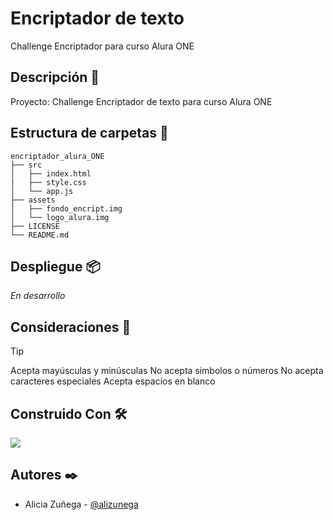 # Encriptador de texto

Challenge Encriptador para curso Alura ONE

## Descripción :notebook_with_decorative_cover:

Proyecto: Challenge Encriptador de texto para curso Alura ONE

## Estructura de carpetas :open_file_folder:
```
encriptador_alura_ONE
├── src
│   ├── index.html
|   ├── style.css
│   └── app.js
├── assets
│   ├── fondo_encript.img
│   └── logo_alura.img
├── LICENSE
└── README.md
```

## Despliegue :package:

_En desarrollo_

## Consideraciones :memo:

> [!TIP]
>  Acepta mayúsculas y minúsculas
>  No acepta simbolos o números
>  No acepta caracteres especiales
>  Acepta espacios en blanco  


## Construido Con :hammer_and_wrench:

<p>
  <a href="https://skillicons.dev">
    <img src="https://skillicons.dev/icons?i=html,css,js,bootstrap&theme=dark" />
  </a>
</p>

## Autores :black_nib:

- Alicia Zuñega - [@alizunega](https://github.com/alizunega)
